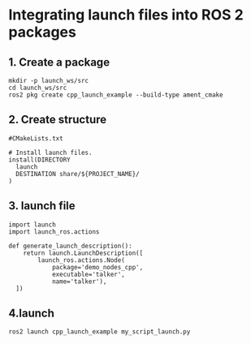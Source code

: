 # Integrating launch files into ROS 2 packages

## 1. Create a package

```shell
mkdir -p launch_ws/src
cd launch_ws/src
ros2 pkg create cpp_launch_example --build-type ament_cmake
```



## 2. Create structure

```shell
#CMakeLists.txt

# Install launch files.
install(DIRECTORY
  launch
  DESTINATION share/${PROJECT_NAME}/
)
```



## 3. launch file

```shell
import launch
import launch_ros.actions

def generate_launch_description():
    return launch.LaunchDescription([
        launch_ros.actions.Node(
            package='demo_nodes_cpp',
            executable='talker',
            name='talker'),
  ])
```



## 4.launch

```shell
ros2 launch cpp_launch_example my_script_launch.py
```

